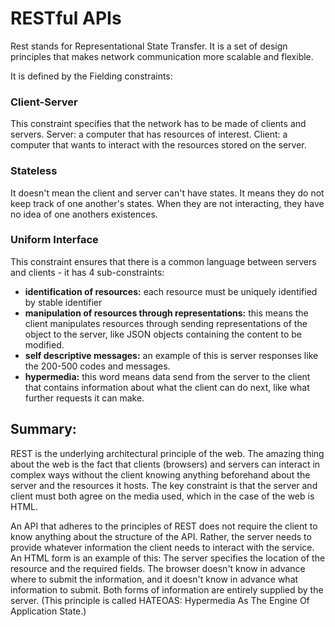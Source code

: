  # RESTful APIs

Rest stands for Representational State Transfer. It is a set of design principles that makes network communication more scalable and flexible. 

It is defined by the Fielding constraints:

### Client-Server
This constraint specifies that the network has to be made of clients and servers. Server: a computer that has resources of interest. Client: a computer that wants to interact with the resources stored on the server. 

### Stateless
It doesn't mean the client and server can't have states. It means they do not keep track of one another's states. When they are not interacting, they have no idea of one anothers existences.

### Uniform Interface 
This constraint ensures that there is a common language between servers and clients - it has 4 sub-constraints:
  - **identification of resources:** each resource must be uniquely identified by stable identifier
  - **manipulation of resources through representations:** this means the client manipulates resources through sending representations of the object to the server, like JSON objects containing the content to be modified.
  - **self descriptive messages:** an example of this is server responses like the 200-500 codes and messages. 
  - **hypermedia:** this word means data send from the server to the client that contains information about what the client can do next, like what further requests it can make. 
  

  ## Summary:

REST is the underlying architectural principle of the web. The amazing thing about the web is the fact that clients (browsers) and servers can interact in complex ways without the client knowing anything beforehand about the server and the resources it hosts. The key constraint is that the server and client must both agree on the media used, which in the case of the web is HTML.

An API that adheres to the principles of REST does not require the client to know anything about the structure of the API. Rather, the server needs to provide whatever information the client needs to interact with the service. An HTML form is an example of this: The server specifies the location of the resource and the required fields. The browser doesn't know in advance where to submit the information, and it doesn't know in advance what information to submit. Both forms of information are entirely supplied by the server. (This principle is called HATEOAS: Hypermedia As The Engine Of Application State.)